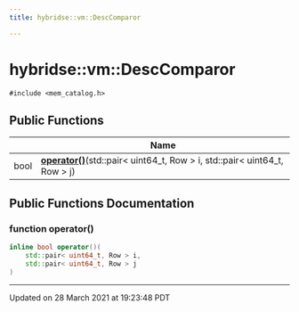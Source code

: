 ```yaml
---
title: hybridse::vm::DescComparor

---
```


# hybridse::vm::DescComparor




`#include <mem_catalog.h>`

## Public Functions

|                | Name           |
| -------------- | -------------- |
| bool | **[operator()](/Classes/structhybridse_1_1vm_1_1_desc_comparor.md#function-operator())**(std::pair< uint64_t, Row > i, std::pair< uint64_t, Row > j) |

## Public Functions Documentation

### function operator()

```cpp
inline bool operator()(
    std::pair< uint64_t, Row > i,
    std::pair< uint64_t, Row > j
)
```


-------------------------------

Updated on 28 March 2021 at 19:23:48 PDT